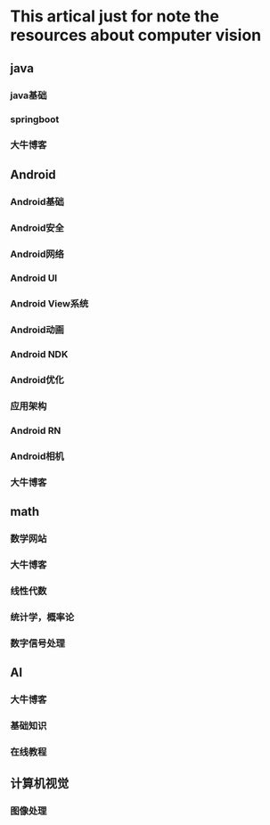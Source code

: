 
# This artical just for note the resources about computer vision

## java
### java基础
### springboot
### 大牛博客

## Android
### Android基础
### Android安全
### Android网络
### Android UI
### Android View系统
### Android动画
### Android NDK
### Android优化
### 应用架构
### Android RN
### Android相机
### 大牛博客

## math
### 数学网站
### 大牛博客
### 线性代数
### 统计学，概率论
### 数字信号处理

## AI
### 大牛博客
### 基础知识
### 在线教程


## 计算机视觉
### 图像处理
